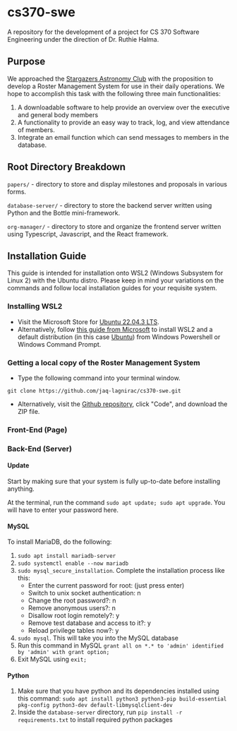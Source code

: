 # cs370-swe

A repository for the development of a project for CS 370 Software Engineering under the direction of Dr. Ruthie Halma.

## Purpose

We approached the [Stargazers Astronomy Club](https://stargazers.truman.edu/) with the proposition to develop a Roster Management System for use in their daily operations. We hope to accomplish this task with the following three main functionalities:

1) A downloadable software to help provide an overview over the executive and general body members
2) A functionality to provide an easy way to track, log, and view attendance of members.
3) Integrate an email function which can send messages to members in the database.

## Root Directory Breakdown

`papers/` - directory to store and display milestones and proposals in various forms.

`database-server/` - directory to store the backend server written using Python and the Bottle mini-framework.

`org-manager/` - directory to store and organize the frontend server written using Typescript, Javascript, and the React framework.

## Installation Guide

This guide is intended for installation onto WSL2 (Windows Subsystem for Linux 2) with the Ubuntu distro. Please keep in mind your variations on the commands and follow local installation guides for your requisite system.

### Installing WSL2

- Visit the Microsoft Store for [Ubuntu 22.04.3 LTS](https://apps.microsoft.com/detail/9pn20msr04dw).
- Alternatively, follow [this guide from Microsoft](https://learn.microsoft.com/en-us/windows/wsl/install) to install WSL2 and a default distribution (in this case [Ubuntu](https://ubuntu.com/)) from Windows Powershell or Windows Command Prompt.

### Getting a local copy of the Roster Management System

- Type the following command into your terminal window.
```
git clone https://github.com/jaq-lagnirac/cs370-swe.git
```
- Alternatively, visit the [Github repository](https://github.com/jaq-lagnirac/cs370-swe), click "Code", and download the ZIP file.

### Front-End (Page)

### Back-End (Server)
#### Update
Start by making sure that your system is fully up-to-date before installing anything.

At the terminal, run the command `sudo apt update; sudo apt upgrade`. You will have to enter your password here.

#### MySQL
To install MariaDB, do the following:
1. `sudo apt install mariadb-server`
2. `sudo systemctl enable --now mariadb`
3. `sudo mysql_secure_installation`. Complete the installation process like this:
	- Enter the current password for root: (just press enter)
	- Switch to unix socket authentication: n
	- Change the root password?: n
	- Remove anonymous users?: n
	- Disallow root login remotely?: y
	- Remove test database and access to it?: y
	- Reload privilege tables now?: y
4. `sudo mysql`. This will take you into the MySQL database
5. Run this command in MySQL `grant all on *.* to 'admin' identified by 'admin' with grant option;`
6. Exit MySQL using `exit;`

#### Python
1. Make sure that you have python and its dependencies installed using this command:
	`sudo apt install python3 python3-pip build-essential pkg-config python3-dev default-libmysqlclient-dev`
2. Inside the `database-server` directory, run `pip install -r requirements.txt` to install required python packages
